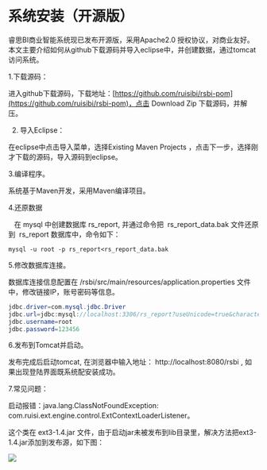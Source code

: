 # 系统安装（开源版）

睿思BI商业智能系统现已发布开源版，采用Apache2.0 授权协议，对商业友好。本文主要介绍如何从github下载源码并导入eclipse中，并创建数据，通过tomcat访问系统。

1.下载源码：

进入github下载源码，下载地址：[https://github.com/ruisibi/rsbi-pom](https://github.com/ruisibi/rsbi-pom)，点击 Download Zip 下载源码，并解压。

2. 导入Eclipse：

在eclipse中点击导入菜单，选择Existing Maven Projects ，点击下一步，选择刚才下载的源码，导入源码到eclipse。

3.编译程序。

系统基于Maven开发，采用Maven编译项目。

4.还原数据

   在 mysql 中创建数据库 rs\_report, 并通过命令把  rs\_report\_data.bak 文件还原到  rs\_report 数据库中，命令如下：

```
mysql -u root -p rs_report<rs_report_data.bak  
```

5.修改数据库连接。

数据库连接信息配置在 /rsbi/src/main/resources/application.properties 文件中，修改链接IP，账号密码等信息。

```java
jdbc.driver=com.mysql.jdbc.Driver  
jdbc.url=jdbc:mysql://localhost:3306/rs_report?useUnicode=true&characterEncoding=utf-8&allowMultiQueries=true  
jdbc.username=root  
jdbc.password=123456  
```

6.发布到Tomcat并启动。

发布完成后启动tomcat, 在浏览器中输入地址： http://localhost:8080/rsbi , 如果出现登陆界面既系统配安装成功。

7.常见问题：

启动报错：java.lang.ClassNotFoundException: com.ruisi.ext.engine.control.ExtContextLoaderListener。

这个类在 ext3-1.4.jar 文件，由于启动jar未被发布到lib目录里，解决方法把ext3-1.4.jar添加到发布源，如下图：

![](http://www.ruisibi.cn/document/assets/import124.png)

